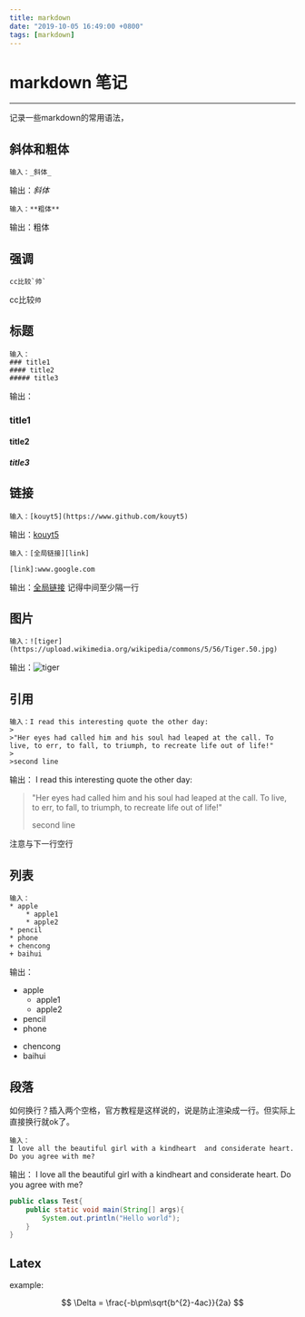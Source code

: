 ```yaml
---
title: markdown
date: "2019-10-05 16:49:00 +0800"
tags: [markdown]
---
```


# markdown 笔记
---
记录一些markdown的常用语法，
## 斜体和粗体
```
输入：_斜体_
```
输出：_斜体_
```
输入：**粗体**
```
输出：粗体

## 强调
```
cc比较`帅`
```
cc比较`帅`
## 标题

```
输入：
### title1
#### title2
##### title3
```  
输出：
### title1
#### title2
##### title3

## 链接
```
输入：[kouyt5](https://www.github.com/kouyt5)
```
输出：[kouyt5](https://www.github.com/kouyt5)
```
输入：[全局链接][link]

[link]:www.google.com
```
输出：[全局链接][link]
记得中间至少隔一行

## 图片
```
输入：![tiger](https://upload.wikimedia.org/wikipedia/commons/5/56/Tiger.50.jpg)
```
输出：![tiger](https://upload.wikimedia.org/wikipedia/commons/5/56/Tiger.50.jpg)

## 引用
```
输入：I read this interesting quote the other day:
>
>"Her eyes had called him and his soul had leaped at the call. To live, to err, to fall, to triumph, to recreate life out of life!"
>
>second line
```
输出：
I read this interesting quote the other day:
>
>"Her eyes had called him and his soul had leaped at the call. To live, to err, to fall, to triumph, to recreate life out of life!"
 >
>second line

注意与下一行空行

## 列表

```
输入：
* apple
    * apple1
    * apple2
* pencil
* phone
+ chencong
+ baihui

```
输出：
* apple
    * apple1
    * apple2
* pencil
* phone
+ chencong
+ baihui


## 段落
如何换行？插入两个空格，官方教程是这样说的，说是防止渲染成一行。但实际上直接换行就ok了。
```
输入：
I love all the beautiful girl with a kindheart  and considerate heart.  Do you agree with me?
```
输出：
I love all the beautiful girl with a kindheart and considerate heart.  Do you agree with me?

```java
public class Test{
    public static void main(String[] args){
        System.out.println("Hello world");
    }
}
```

## Latex
example:

 $$ \Delta = \frac{-b\pm\sqrt{b^{2}-4ac}}{2a} $$

[link]:www.google.com
